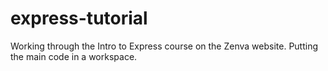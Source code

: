 # express-tutorial

Working through the Intro to Express course on the Zenva website. Putting the
main code in a workspace.
